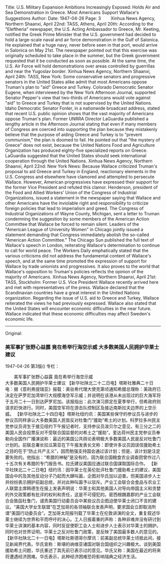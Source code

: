 Title: U.S. Military Expansion Ambitions Increasingly Exposed: Holds Air and Sea Demonstration in Greece. Most Americans Support Wallace's Suggestions
Author: 
Date: 1947-04-26
Page: 3
　　Xinhua News Agency, Northern Shaanxi, April 22nd: TASS, Athens, April 20th: According to the "Eleftheria" newspaper, the U.S. Acting Ambassador to Greece, Mr. Keeting, notified the Greek Prime Minister that the U.S. government had decided to hold a large-scale naval and air force demonstration in the Gulf of Salonica. He explained that a huge navy, never before seen in that port, would arrive in Salonica on May 21st. The newspaper pointed out that this exercise was originally scheduled to take place in the summer, but the Greek government requested that it be conducted as soon as possible. At the same time, the U.S. Air Force will hold demonstrations over areas controlled by guerrillas and near the Yugoslav border.
    Xinhua News Agency, Northern Shaanxi, April 24th: TASS, New York: Some conservative senators and progressive senators in the United States alike admit that most Americans oppose Truman's plan to "aid" Greece and Turkey. Colorado Democratic Senator Eugene, when interviewed by the New York Afternoon Journal, supported Senator Pepper's view that two-thirds of Americans would vote against "aid" to Greece and Turkey that is not supervised by the United Nations. Idaho Democratic Senator Fonler, in a nationwide broadcast address, stated that recent U.S. public opinion shows that the vast majority of Americans oppose Truman's plan. Former UNRRA Director LaGuardia published a lengthy article in the Afternoon Journal stating that even if many members of Congress are coerced into supporting the plan because they mistakenly believe that the purpose of aiding Greece and Turkey is to "prevent communism," the plan is doomed to fail. He pointed out that "the mystery of Greece" does not exist, because the United Nations Food and Agriculture Organization has produced eighty-five specialized reports on Greece. LaGuardia suggested that the United States should seek international cooperation through the United Nations.
    Xinhua News Agency, Northern Shaanxi, April 22nd: New York News: Because Wallace criticized Truman's proposal to aid Greece and Turkey in England, reactionary elements in the U.S. Congress and elsewhere have clamored and attempted to persecute Wallace. However, American progressives have expressed their support for the former Vice President and refuted this clamor. Henderson, president of the Food and Allied Workers' Union of the Congress of Industrial Organizations, issued a statement in the newspaper saying that Wallace and other Americans have the inviolable right and responsibility to criticize foreign policies that lead to imperialism and greed. The Congress of Industrial Organizations of Wayne County, Michigan, sent a letter to Truman condemning the suggestion by some members of the American Action Committee that Wallace be forced to remain silent. Leaders of the "American League of University Women" in Chicago jointly issued a statement demanding that Congress immediately abolish the so-called "American Action Committee." The Chicago Sun published the full text of Wallace's speech in London, reiterating Wallace's determination to continue to call for world peace. The Workers Daily emphatically stated that the various criticisms did not address the fundamental content of Wallace's speech, and at the same time promoted the expression of support for Wallace by trade unionists and progressives. It also proves to the world that Wallace's opposition to Truman's policies reflects the opinion of the majority of Americans.
    Xinhua News Agency, Northern Shaanxi, April 21st: TASS, Stockholm: Former U.S. Vice President Wallace recently arrived here and met with representatives of the press. Wallace declared that the Scandinavian countries have a great interest in the United Nations organization. Regarding the issue of U.S. aid to Greece and Turkey, Wallace reiterated the views he had previously expressed. Wallace also stated that the United States will encounter economic difficulties in the near future. Wallace indicated that these economic difficulties may affect Sweden's economic life.



<hr /> 

Original: 


### 美军事扩张野心益露  竟在希举行海空示威  大多数美国人民拥护华莱士建议

1947-04-26
第3版()
专栏：

　　美军事扩张野心益露
    竟在希举行海空示威         
    大多数美国人民拥护华莱士建议
    【新华社陕北二十二日电】塔斯社雅典二十日电：据《意利弗提瑞亚》报载：美驻希代理大使克第顷通知希腊总理称：美政府已决定在萨罗尼加湾举行大规模海空军示威；并说明在该港从未出现过的巨大海军将于五月二十一日到达萨罗尼加。该报指出：此次演习原定在夏季举行，但希政府则请求赶快进行。同时，美国空军将在游击队控制区及接近南斯拉夫边界的上空示威。
    【新华社陕北二十四日电】塔斯社纽约讯：美国某些保守的参议员与进步的参议员同样承认大多数美国人民皆反对杜鲁门“援助”希土的计划。科罗拉多州民主党参议员谔生于接见纽约下午报记者时，支持参议员泼贝尔之意见，有三分之二的美国人民会投票反对不受联合国监督的对希土之“援助”。爱达荷州民主党参议员奉勒向全国作广播演说称：最近的美国公共舆论表明极大多数美国人民是反对杜鲁门计划的。前联总署长拉瓜第亚在下午报发表长文称：即使许多议员因误信援助希土之目的在于“防止共产主义”，因而勉强支持国会通过该计划；但是，该计划是注定要失败的。他指出：“希腊的神秘”是没有的，因为联合国粮食农业调查团曾作过八十五次有关希腊的专门报告书。拉氏建议美国应通过联合国谋取国际合作。
    【新华社陕北二十二日电】纽约讯：因华莱士在英伦批评杜鲁门援助希土的建议，美国国会中的及其他反动分子乃起而大肆叫嚣，企图对华氏加以迫害。但美国进步人士并纷纷表示拥护前副总统，并对此种叫嚣予以驳斥。产业工会联合会食品与农业工人联盟主席韩德生在报上发表声明说：华莱士和其他美国人对导向帝国主义和贪婪的外交政策都有批评的权利和责任，这是不可侵犯的。密西根魏嘉郡的产业工会联合会致函杜鲁门，谴责美国行动委员会中某些议员企图迫使华莱士闭口不言的建议。“美国大学女生联盟”在芝加哥的各领袖联合发表声明，要求国会立即取消所谓“美国行动委员会”。芝加哥太阳报刊载了华莱士在伦敦讲演的全文，重复叙述华莱士继续为世界和平而呼吁的决心。工人日报着重的声称：各种非难并没有研讨到华莱士讲演的基本内容，同时反促使职工会人士和进步人士表示对华莱士的拥护。同时也对世界证明，华莱士之反对杜鲁门政策，是反映了美国最多数人的意见的。
    【新华社陕北二十一日电】塔斯社斯德哥尔摩讯：前美副总统华莱士顷抵此间，接见新闻界代表。华氏宣称：斯堪的纳维亚诸国对联合国组织之兴趣极大。谈到美国援助希土问题，华氏重述了其先前已表示过的意见。华氏又称：美国在最近的将来将遭遇经济困难。华氏表示，此种经济困难恐将影响瑞典之经济生活。
